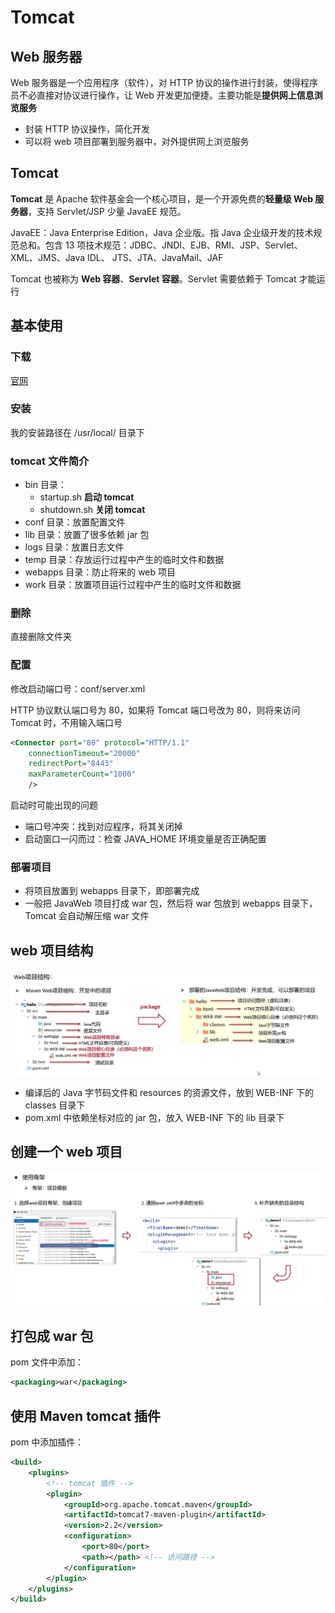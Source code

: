 # Tomcat

## Web 服务器

Web 服务器是一个应用程序（软件），对 HTTP 协议的操作进行封装，使得程序员不必直接对协议进行操作，让 Web 开发更加便捷。主要功能是**提供网上信息浏览服务**
- 封装 HTTP 协议操作，简化开发
- 可以将 web 项目部署到服务器中，对外提供网上浏览服务

## Tomcat

**Tomcat** 是 Apache 软件基金会一个核心项目，是一个开源免费的**轻量级 Web 服务器**，支持 Servlet/JSP 少量 JavaEE 规范。

JavaEE：Java Enterprise Edition，Java 企业版。指 Java 企业级开发的技术规范总和。包含 13 项技术规范：JDBC、JNDI、EJB、RMI、JSP、Servlet、XML、JMS、Java IDL、 JTS、JTA、JavaMail、JAF

Tomcat 也被称为 **Web 容器**、**Servlet 容器**。Servlet 需要依赖于 Tomcat 才能运行

## 基本使用

### 下载

[官网](https://tomcat.apache.org/)

### 安装

我的安装路径在 /usr/local/ 目录下

### tomcat 文件简介

- bin 目录：
    - startup.sh **启动 tomcat**
    - shutdown.sh **关闭 tomcat**
- conf 目录：放置配置文件
- lib 目录：放置了很多依赖 jar 包
- logs 目录：放置日志文件
- temp 目录：存放运行过程中产生的临时文件和数据
- webapps 目录：防止将来的 web 项目
- work 目录：放置项目运行过程中产生的临时文件和数据

### 删除

直接删除文件夹

### 配置

修改启动端口号：conf/server.xml

HTTP 协议默认端口号为 80，如果将 Tomcat 端口号改为 80，则将来访问 Tomcat 时，不用输入端口号

```xml
<Connector port="80" protocol="HTTP/1.1"
    connectionTimeout="20000"
    redirectPort="8443"
    maxParameterCount="1000"
    />
```

启动时可能出现的问题
- 端口号冲突：找到对应程序，将其关闭掉
- 启动窗口一闪而过：检查 JAVA_HOME 环境变量是否正确配置

### 部署项目

- 将项目放置到 webapps 目录下，即部署完成
- 一般把 JavaWeb 项目打成 war 包，然后将 war 包放到 webapps 目录下，Tomcat 会自动解压缩 war 文件

## web 项目结构

![web 项目结构](figure/w1.png)

- 编译后的 Java 字节码文件和 resources 的资源文件，放到 WEB-INF 下的 classes 目录下
- pom.xml 中依赖坐标对应的 jar 包，放入 WEB-INF 下的 lib 目录下

## 创建一个 web 项目

![创建一个 web 项目](figure/w2.png)

## 打包成 war 包

pom 文件中添加：

```xml
<packaging>war</packaging>
```

## 使用 Maven tomcat 插件

pom 中添加插件：

```xml
<build>
    <plugins>
        <!-- tomcat 插件 -->
        <plugin>
            <groupId>org.apache.tomcat.maven</groupId>
            <artifactId>tomcat7-maven-plugin</artifactId>
            <version>2.2</version>
            <configuration>
                <port>80</port>
                <path></path> <!-- 访问路径 -->
            </configuration>
        </plugin>
    </plugins>
</build>
```



